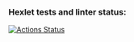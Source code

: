 ### Hexlet tests and linter status:
[![Actions Status](https://github.com/A1exTheCat/frontend-project-12/workflows/hexlet-check/badge.svg)](https://github.com/A1exTheCat/frontend-project-12/actions)